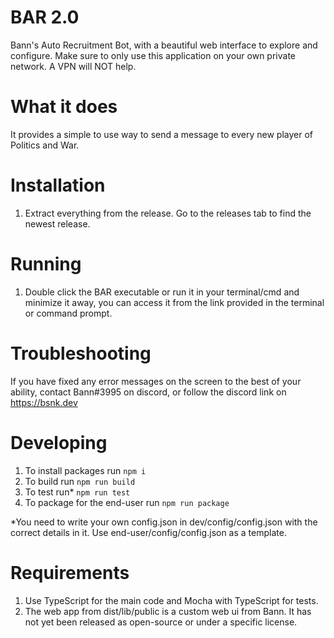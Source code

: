 # BAR 2.0
Bann's Auto Recruitment Bot, with a beautiful web interface to explore and configure. Make sure to only use this application on your own private network. A VPN will NOT help.

# What it does

It provides a simple to use way to send a message to every new player of Politics and War.

# Installation

1. Extract everything from the release. Go to the releases tab to find the newest release.
 
# Running 

1. Double click the BAR executable or run it in your terminal/cmd and minimize it away, you can access it from the link provided in the terminal or command prompt.

# Troubleshooting

If you have fixed any error messages on the screen to the best of your ability, contact Bann#3995 on discord, or follow the discord link on https://bsnk.dev

# Developing

1. To install packages run
```npm i```
2. To build run
```npm run build```
3. To test run*
```npm run test```
4. To package for the end-user run
```npm run package```

*You need to write your own config.json in dev/config/config.json with the correct details in it. Use end-user/config/config.json as a template.

# Requirements
1. Use TypeScript for the main code and Mocha with TypeScript for tests.
2. The web app from dist/lib/public is a custom web ui from Bann. It has not yet been released as open-source or under a specific license.